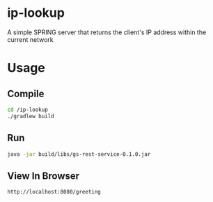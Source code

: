 # ip-lookup
A simple SPRING server that returns the client's IP address within the current network

# Usage

## Compile
```bash
cd /ip-lookup
./gradlew build
```

## Run
```bash
java -jar build/libs/gs-rest-service-0.1.0.jar
```

## View In Browser
```bash
http://localhost:8080/greeting
```
